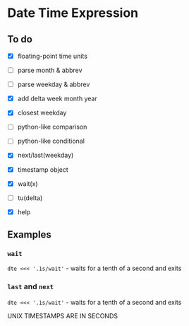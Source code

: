 # Date Time Expression
## To do
- [x] floating-point time units
- [ ] parse month & abbrev
- [ ] parse weekday & abbrev
- [x] add delta week month year
- [x] closest weekday
- [ ] python-like comparison
- [ ] python-like conditional
- [x] next/last(weekday)
- [x] timestamp object
- [x] wait(x)
- [ ] tu(delta)
- [x] help


## Examples

### `wait`

`dte <<< '.1s/wait'` - waits for a tenth of a second and exits

### `last` and `next`
`dte <<< '.1s/wait'` - waits for a tenth of a second and exits


UNIX TIMESTAMPS ARE IN SECONDS
